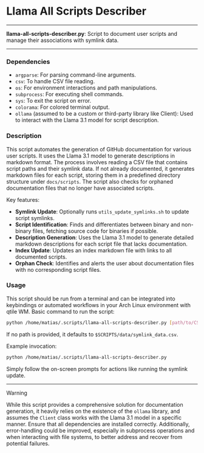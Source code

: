 # Llama All Scripts Describer

---

**llama-all-scripts-describer.py**: Script to document user scripts and manage their associations with symlink data.

---

### Dependencies

- `argparse`: For parsing command-line arguments.
- `csv`: To handle CSV file reading.
- `os`: For environment interactions and path manipulations.
- `subprocess`: For executing shell commands.
- `sys`: To exit the script on error.
- `colorama`: For colored terminal output.
- `ollama` (assumed to be a custom or third-party library like Client): Used to interact with the Llama 3.1 model for script description.

### Description

This script automates the generation of GitHub documentation for various user scripts. It uses the Llama 3.1 model to generate descriptions in markdown format. The process involves reading a CSV file that contains script paths and their symlink data. If not already documented, it generates markdown files for each script, storing them in a predefined directory structure under `docs/scripts`. The script also checks for orphaned documentation files that no longer have associated scripts.

Key features:
- **Symlink Update**: Optionally runs `utils_update_symlinks.sh` to update script symlinks.
- **Script Identification**: Finds and differentiates between binary and non-binary files, fetching source code for binaries if possible.
- **Description Generation**: Uses the Llama 3.1 model to generate detailed markdown descriptions for each script file that lacks documentation.
- **Index Update**: Updates an index markdown file with links to all documented scripts.
- **Orphan Check**: Identifies and alerts the user about documentation files with no corresponding script files.

### Usage

This script should be run from a terminal and can be integrated into keybindings or automated workflows in your Arch Linux environment with qtile WM. Basic command to run the script:

```bash
python /home/matias/.scripts/llama-all-scripts-describer.py [path/to/CSV]
```

If no path is provided, it defaults to `$SCRIPTS/data/symlink_data.csv`.

Example invocation:
```bash
python /home/matias/.scripts/llama-all-scripts-describer.py
```

Simply follow the on-screen prompts for actions like running the symlink update.

---

> [!WARNING]
> While this script provides a comprehensive solution for documentation generation, it heavily relies on the existence of the `ollama` library, and assumes the `Client` class works with the Llama 3.1 model in a specific manner. Ensure that all dependencies are installed correctly. Additionally, error-handling could be improved, especially in subprocess operations and when interacting with file systems, to better address and recover from potential failures.